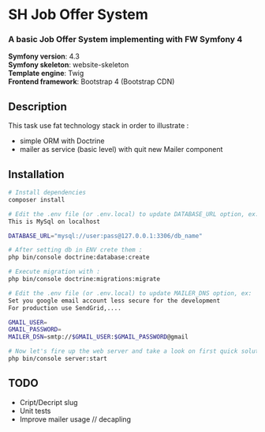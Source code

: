 # SH Job Offer System

### A basic Job Offer System implementing with FW Symfony 4


__Symfony version__: 4.3  
__Symfony skeleton__: website-skeleton  
__Template engine__: Twig  
__Frontend framework__: Bootstrap 4 (Bootstrap CDN)

## Description
This task use fat technology stack in order to illustrate :
- simple ORM with Doctrine
- mailer as service (basic level) with quit new Mailer component



## Installation

``` bash
# Install dependencies
composer install

# Edit the .env file (or .env.local) to update DATABASE_URL option, ex:
This is MySql on localhost

DATABASE_URL="mysql://user:pass@127.0.0.1:3306/db_name"

# After setting db in ENV crete them :
php bin/console doctrine:database:create

# Execute migration with :
php bin/console doctrine:migrations:migrate

# Edit the .env file (or .env.local) to update MAILER_DNS option, ex:
Set you google email account less secure for the development
For production use SendGrid,.... 

GMAIL_USER=
GMAIL_PASSWORD=
MAILER_DSN=smtp://$GMAIL_USER:$GMAIL_PASSWORD@gmail

# Now let's fire up the web server and take a look on first quick solution:
php bin/console server:start

```
## TODO
- Cript/Decript slug
- Unit tests
- Improve mailer usage // decapling